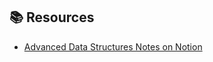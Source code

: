 ## 📚 Resources

- [Advanced Data Structures Notes on Notion](https://cosmicverse.notion.site/Advanced-Data-Structures-17bd13849db38093af23e80fa783eaee?pvs=4)
